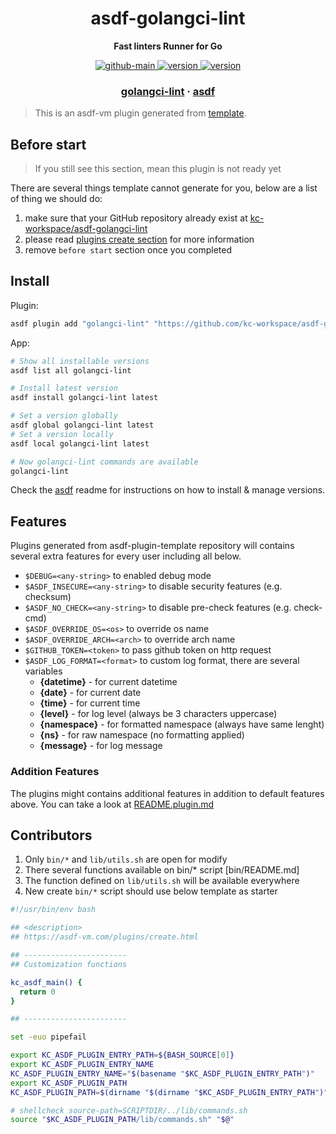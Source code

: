 <h1 align="center">
  asdf-golangci-lint
</h1>

<!-- Description section -->
<p align="center">
  <strong>Fast linters Runner for Go</strong>
</p>

<!-- Badges section -->
<p align="center">
  <a href="https://github.com/kc-workspace/asdf-golangci-lint/actions/workflows/main.yml">
    <img
      alt="github-main"
      src="https://img.shields.io/github/actions/workflow/status/kc-workspace/asdf-golangci-lint/main.yml?style=flat-square&logo=github">
  </a>
  <a href="https://github.com/kc-workspace/asdf-golangci-lint/releases">
    <img
      alt="version"
      src="https://img.shields.io/github/v/release/kc-workspace/asdf-golangci-lint?style=flat-square&logo=github">
  </a>
  <a href="https://github.com/kc-workspace/asdf-golangci-lint/commits/main">
    <img
      alt="version"
      src="https://img.shields.io/github/last-commit/kc-workspace/asdf-golangci-lint/main?style=flat-square&logo=github">
  </a>
</p>

<!-- Links section -->
<h3 align="center">
  <a href="https://golangci-lint.run/">golangci-lint</a>
  <span> · </span>
  <a href="https://asdf-vm.com">asdf</a>
</h3>

> This is an asdf-vm plugin generated from [template][template-gh].

## Before start

> If you still see this section, mean this plugin is not ready yet

There are several things template cannot generate for you,
below are a list of thing we should do:

1. make sure that your GitHub repository already exist at [kc-workspace/asdf-golangci-lint][plugin-gh]
2. please read [plugins create section][asdf-create-plugin] for more information
3. remove `before start` section once you completed

## Install

Plugin:

```sh
asdf plugin add "golangci-lint" "https://github.com/kc-workspace/asdf-golangci-lint.git"
```

App:

```sh
# Show all installable versions
asdf list all golangci-lint

# Install latest version
asdf install golangci-lint latest

# Set a version globally
asdf global golangci-lint latest
# Set a version locally
asdf local golangci-lint latest

# Now golangci-lint commands are available
golangci-lint
```

Check the [asdf][asdf-link] readme for instructions on
how to install & manage versions.

## Features

Plugins generated from asdf-plugin-template repository will
contains several extra features for every user including all below.

- `$DEBUG=<any-string>` to enabled debug mode
- `$ASDF_INSECURE=<any-string>` to disable security features (e.g. checksum)
- `$ASDF_NO_CHECK=<any-string>` to disable pre-check features (e.g. check-cmd)
- `$ASDF_OVERRIDE_OS=<os>` to override os name
- `$ASDF_OVERRIDE_ARCH=<arch>` to override arch name
- `$GITHUB_TOKEN=<token>` to pass github token on http request
- `$ASDF_LOG_FORMAT=<format>` to custom log format, there are several variables
  - **{datetime}** - for current datetime
  - **{date}** - for current date
  - **{time}** - for current time
  - **{level}** - for log level (always be 3 characters uppercase)
  - **{namespace}** - for formatted namespace (always have same lenght)
  - **{ns}** - for raw namespace (no formatting applied)
  - **{message}** - for log message

### Addition Features

The plugins might contains additional features
in addition to default features above.
You can take a look at [README.plugin.md][app-readme]

## Contributors

1. Only `bin/*` and `lib/utils.sh` are open for modify
2. There several functions available on bin/* script [bin/README.md]
3. The function defined on `lib/utils.sh` will be available everywhere
4. New create `bin/*` script should use below template as starter

```bash
#!/usr/bin/env bash

## <description>
## https://asdf-vm.com/plugins/create.html

## -----------------------
## Customization functions

kc_asdf_main() {
  return 0
}

## -----------------------

set -euo pipefail

export KC_ASDF_PLUGIN_ENTRY_PATH=${BASH_SOURCE[0]}
export KC_ASDF_PLUGIN_ENTRY_NAME
KC_ASDF_PLUGIN_ENTRY_NAME="$(basename "$KC_ASDF_PLUGIN_ENTRY_PATH")"
export KC_ASDF_PLUGIN_PATH
KC_ASDF_PLUGIN_PATH=$(dirname "$(dirname "$KC_ASDF_PLUGIN_ENTRY_PATH")")

# shellcheck source-path=SCRIPTDIR/../lib/commands.sh
source "$KC_ASDF_PLUGIN_PATH/lib/commands.sh" "$@"
```

<!-- LINKS SECTION -->

[app-readme]: ./README.plugin.md
[plugin-gh]: https://github.com/kc-workspace/asdf-golangci-lint
[template-gh]: https://github.com/kc-workspace/asdf-plugin-template
[asdf-link]: https://github.com/asdf-vm/asdf
[asdf-create-plugin]: https://asdf-vm.com/plugins/create.html
